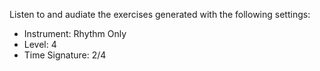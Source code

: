 Listen to and audiate the exercises generated with the following settings:

- Instrument: Rhythm Only
- Level: 4
- Time Signature: 2/4